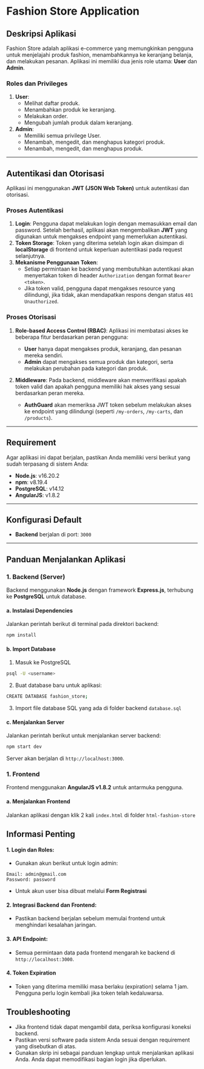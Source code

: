 # Fashion Store Application

## Deskripsi Aplikasi
Fashion Store adalah aplikasi e-commerce yang memungkinkan pengguna untuk menjelajahi produk fashion, menambahkannya ke keranjang belanja, dan melakukan pesanan. Aplikasi ini memiliki dua jenis role utama: **User** dan **Admin**.

### Roles dan Privileges
1. **User**:
   - Melihat daftar produk.
   - Menambahkan produk ke keranjang.
   - Melakukan order.
   - Mengubah jumlah produk dalam keranjang.
2. **Admin**:
   - Memiliki semua privilege User.
   - Menambah, mengedit, dan menghapus kategori produk.
   - Menambah, mengedit, dan menghapus produk.

---

## Autentikasi dan Otorisasi

Aplikasi ini menggunakan **JWT (JSON Web Token)** untuk autentikasi dan otorisasi.

### Proses Autentikasi
1. **Login**: Pengguna dapat melakukan login dengan memasukkan email dan password. Setelah berhasil, aplikasi akan mengembalikan **JWT** yang digunakan untuk mengakses endpoint yang memerlukan autentikasi.
2. **Token Storage**: Token yang diterima setelah login akan disimpan di **localStorage** di frontend untuk keperluan autentikasi pada request selanjutnya.
3. **Mekanisme Penggunaan Token**:
   - Setiap permintaan ke backend yang membutuhkan autentikasi akan menyertakan token di header `Authorization` dengan format `Bearer <token>`.
   - Jika token valid, pengguna dapat mengakses resource yang dilindungi, jika tidak, akan mendapatkan respons dengan status `401 Unauthorized`.

### Proses Otorisasi
1. **Role-based Access Control (RBAC)**: Aplikasi ini membatasi akses ke beberapa fitur berdasarkan peran pengguna:
   - **User** hanya dapat mengakses produk, keranjang, dan pesanan mereka sendiri.
   - **Admin** dapat mengakses semua produk dan kategori, serta melakukan perubahan pada kategori dan produk.

2. **Middleware**: Pada backend, middleware akan memverifikasi apakah token valid dan apakah pengguna memiliki hak akses yang sesuai berdasarkan peran mereka.
   - **AuthGuard** akan memeriksa JWT token sebelum melakukan akses ke endpoint yang dilindungi (seperti `/my-orders`, `/my-carts`, dan `/products`).

---

## Requirement
Agar aplikasi ini dapat berjalan, pastikan Anda memiliki versi berikut yang sudah terpasang di sistem Anda:
- **Node.js**: v16.20.2
- **npm**: v8.19.4
- **PostgreSQL**: v14.12
- **AngularJS**: v1.8.2

---

## Konfigurasi Default
- **Backend** berjalan di port: `3000`

---

## Panduan Menjalankan Aplikasi

### 1. Backend (Server)
Backend menggunakan **Node.js** dengan framework **Express.js**, terhubung ke **PostgreSQL** untuk database.

#### a. Instalasi Dependencies
Jalankan perintah berikut di terminal pada direktori backend:
```bash
npm install
```

#### b. Import Database
1. Masuk ke PostgreSQL
```bash
psql -U <username>
```

2. Buat database baru untuk aplikasi:
```bash
CREATE DATABASE fashion_store;
```

3. Import file database SQL yang ada di folder backend `database.sql`

#### c. Menjalankan Server
Jalankan perintah berikut untuk menjalankan server backend:
```bash
npm start dev
```

Server akan berjalan di `http://localhost:3000`.


### 1. Frontend
Frontend menggunakan **AngularJS v1.8.2** untuk antarmuka pengguna.

#### a. Menjalankan Frontend
Jalankan aplikasi dengan klik 2 kali `index.html` di folder `html-fashion-store`

## Informasi Penting
#### 1. Login dan Roles:
- Gunakan akun berikut untuk login admin:
```
Email: admin@gmail.com
Password: password
```
- Untuk akun user bisa dibuat melalui **Form Registrasi**

#### 2. Integrasi Backend dan Frontend:
- Pastikan backend berjalan sebelum memulai frontend untuk menghindari kesalahan jaringan.

#### 3. API Endpoint:
- Semua permintaan data pada frontend mengarah ke backend di `http://localhost:3000`.
  
#### 4. Token Expiration
- Token yang diterima memiliki masa berlaku (expiration) selama 1 jam. Pengguna perlu login kembali jika token telah kedaluwarsa.

## Troubleshooting
- Jika frontend tidak dapat mengambil data, periksa konfigurasi koneksi backend.
- Pastikan versi software pada sistem Anda sesuai dengan requirement yang disebutkan di atas.
- Gunakan skrip ini sebagai panduan lengkap untuk menjalankan aplikasi Anda. Anda dapat memodifikasi bagian login jika diperlukan. 